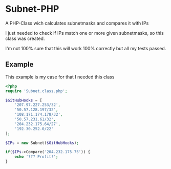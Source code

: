 Subnet-PHP
==========

A PHP-Class wich calculates subnetmasks and compares it with IPs

I just needed to check if IPs match one or more given subnetmasks, so this class was created.

I'm not 100% sure that this will work 100% correctly but all my tests passed.

Example
-------

This example is my case for that I needed this class

```php
<?php
require 'Subnet.class.php';

$GitHubHooks = [
	'207.97.227.253/32',
	'50.57.128.197/32',
	'108.171.174.178/32',
	'50.57.231.61/32',
	'204.232.175.64/27',
	'192.30.252.0/22'
];

$IPs = new Subnet($GitHubHooks);

if($IPs->Compare('204.232.175.75')) {
	echo '??? Profit!';
}
```

